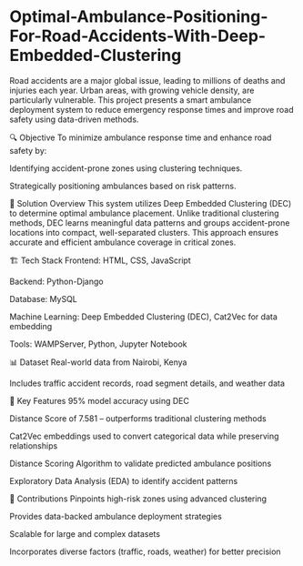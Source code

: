 # Optimal-Ambulance-Positioning-For-Road-Accidents-With-Deep-Embedded-Clustering
Road accidents are a major global issue, leading to millions of deaths and injuries each year. Urban areas, with growing vehicle density, are particularly vulnerable. This project presents a smart ambulance deployment system to reduce emergency response times and improve road safety using data-driven methods.

🔍 Objective
To minimize ambulance response time and enhance road safety by:

Identifying accident-prone zones using clustering techniques.

Strategically positioning ambulances based on risk patterns.

🧠 Solution Overview
This system utilizes Deep Embedded Clustering (DEC) to determine optimal ambulance placement. Unlike traditional clustering methods, DEC learns meaningful data patterns and groups accident-prone locations into compact, well-separated clusters. This approach ensures accurate and efficient ambulance coverage in critical zones.

🏗️ Tech Stack
Frontend: HTML, CSS, JavaScript

Backend: Python-Django

Database: MySQL

Machine Learning: Deep Embedded Clustering (DEC), Cat2Vec for data embedding

Tools: WAMPServer, Python, Jupyter Notebook

📊 Dataset
Real-world data from Nairobi, Kenya

Includes traffic accident records, road segment details, and weather data

🔧 Key Features
95% model accuracy using DEC

Distance Score of 7.581 – outperforms traditional clustering methods

Cat2Vec embeddings used to convert categorical data while preserving relationships

Distance Scoring Algorithm to validate predicted ambulance positions

Exploratory Data Analysis (EDA) to identify accident patterns

📌 Contributions
Pinpoints high-risk zones using advanced clustering

Provides data-backed ambulance deployment strategies

Scalable for large and complex datasets

Incorporates diverse factors (traffic, roads, weather) for better precision


